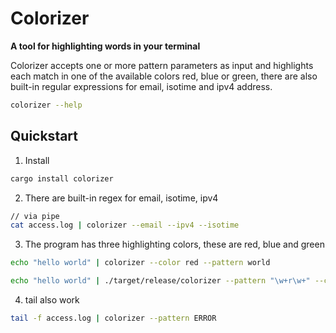 # Colorizer

**A tool for highlighting words in your terminal**

Colorizer accepts one or more pattern parameters as input and highlights each match in one of the available colors red, blue or green, there are also built-in regular expressions for email, isotime and ipv4 address.

```bash
colorizer --help
```

## Quickstart

1. Install

```bash
cargo install colorizer
```

2. There are built-in regex for email, isotime, ipv4

```bash
// via pipe
cat access.log | colorizer --email --ipv4 --isotime
```

3. The program has three highlighting colors, these are red, blue and green

```bash
echo "hello world" | colorizer --color red --pattern world

echo "hello world" | ./target/release/colorizer --pattern "\w+r\w+" --color green
```

4. tail also work

```bash
tail -f access.log | colorizer --pattern ERROR
```
